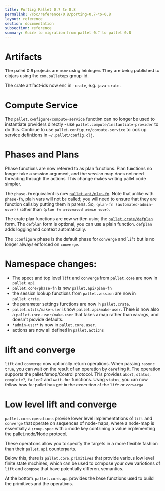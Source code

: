 ```yaml
---
title: Porting Pallet 0.7 to 0.8
permalink: /doc/reference/0.8/porting-0.7-to-0.8
layout: reference
section: documentation
subsection: reference
summary: Guide to migration from pallet 0.7 to pallet 0.8
---
```


# Artifacts

The pallet 0.8 projects are now using leiningen.  They are being published to
clojars using the `com.palletops` group-id.

The crate artifact-ids now end in `-crate`, e.g. `java-crate`.

# Compute Service

The `pallet.configure/compute-service` function can no longer be used to
instantiate providers directly - use `pallet.compute/instantiate-provider` to do
this.  Continue to use `pallet.configure/compute-service` to look up service
definitions in `~/.pallet/config.clj`.

# Phases and Plans

Phase functions are now referred to as plan functions.  Plan functions no longer
take a session argument, and the session map does not need threading through the
actions.  This change makes writing pallet code simpler.

The `phase-fn` equivalent is now
[`pallet.api/plan-fn`](/pallet/api/0.8/pallet.api#var-plan-fn).  Note that
unlike with `phase-fn`, plain vars will not be called; you will need to ensure
that they are function calls by putting them in parens. So, `(plan-fn
(automated-admin-user))` rather than `(plan-fn automated-admin-user)`.


The crate plan functions are now written using the
[`pallet.crate/defplan`](/pallet/api/0.8/pallet.crate#var-defplan) form.  The
`defplan` form is optional, you can use a plain function.  `defplan` adds
logging and context automatically.

The `:configure` phase is the default phase for `converge` and `lift` but is no
longer always enforced on `converge`.

# Namespace changes:

* The specs and top level `lift` and `converge` from `pallet.core` are now in
  `pallet.api`.
* `pallet.core/phase-fn` is now `pallet.api/plan-fn`
* the session lookup functions from `pallet.session` are now in `pallet.crate`.
* the parameter settings functions are now in `pallet.crate`.
* `pallet.utils/make-user` is now `pallet.api/make-user`. There is now also a
  `pallet.core.user/make-user` that takes a map rather than varargs, and doesn't
  provide defaults.
* `*admin-user*` is now in `pallet.core.user`.
* actions are now all defined in `pallet.actions`

# lift and converge

`lift` and `converge` now optionally return operations.  When passing
`:async true`, you can wait on the result of an operation by `deref`ing it. The
operation supports the pallet.fsmop/Control protocol. This provides
`abort`, `status`, `complete?`, `failed?` and `wait-for` functions. Using
`status`, you can now follow how far pallet has got in the execution of the
`lift` or `converge`.

# Low level lift and converge

`pallet.core.operations` provide lower level implementations of `lift` and
`converge` that operate on sequences of node-maps, where a node-map is
essentially a `group-spec` with a :node key containing a value implementing the
pallet.node/Node protocol.

These operations allow you to specify the targets in a more flexible fashion
than their `pallet.api` counterparts.

Below this, there is `pallet.core.primitives` that provide various low level
finite state machines, which can be used to compose your own variotions of
`lift` and `compose` that have potentially different semantics.

At the bottom, `pallet.core.api` provides the base functions used to build the
primitives and the operations.
